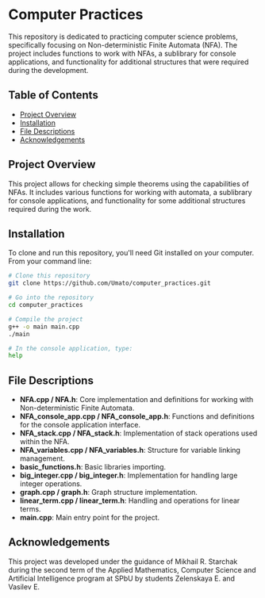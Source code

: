 # Computer Practices

This repository is dedicated to practicing computer science problems, specifically focusing on Non-deterministic Finite Automata (NFA). The project includes functions to work with NFAs, a sublibrary for console applications, and functionality for additional structures that were required during the development.

## Table of Contents

- [Project Overview](#project-overview)
- [Installation](#installation)
- [File Descriptions](#file-descriptions)
- [Acknowledgements](#acknowledgements)

## Project Overview

This project allows for checking simple theorems using the capabilities of NFAs. It includes various functions for working with automata, a sublibrary for console applications, and functionality for some additional structures required during the work.

## Installation

To clone and run this repository, you'll need Git installed on your computer. From your command line:

```bash
# Clone this repository
git clone https://github.com/Umato/computer_practices.git

# Go into the repository
cd computer_practices

# Compile the project
g++ -o main main.cpp
./main

# In the console application, type:
help
```

## File Descriptions

- **NFA.cpp / NFA.h**: Core implementation and definitions for working with Non-deterministic Finite Automata.
- **NFA_console_app.cpp / NFA_console_app.h**: Functions and definitions for the console application interface.
- **NFA_stack.cpp / NFA_stack.h**: Implementation of stack operations used within the NFA.
- **NFA_variables.cpp / NFA_variables.h**: Structure for variable linking management.
- **basic_functions.h**: Basic libraries importing.
- **big_integer.cpp / big_integer.h**: Implementation for handling large integer operations.
- **graph.cpp / graph.h**: Graph structure implementation.
- **linear_term.cpp / linear_term.h**: Handling and operations for linear terms.
- **main.cpp**: Main entry point for the project.

## Acknowledgements
This project was developed under the guidance of Mikhail R. Starchak during the second term of the Applied Mathematics, Computer Science and Artificial Intelligence program at SPbU by students Zelenskaya E. and Vasilev E.
